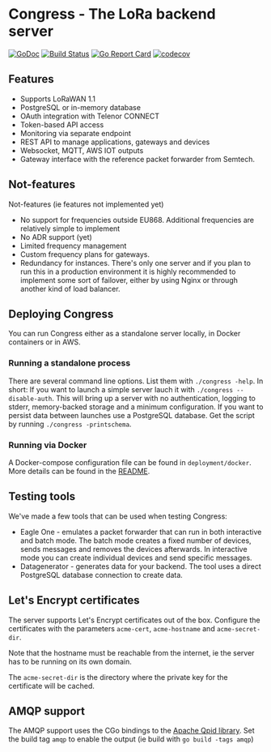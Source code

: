 # Congress - The LoRa backend server

[![GoDoc](https://godoc.org/github.com/ExploratoryEngineering/congress?status.svg)](https://godoc.org/github.com/ExploratoryEngineering/congress)
[![Build Status](https://travis-ci.org/ExploratoryEngineering/congress.svg?branch=master)](https://travis-ci.org/ExploratoryEngineering/congress)
[![Go Report Card](https://goreportcard.com/badge/github.com/ExploratoryEngineering/congress)](https://goreportcard.com/report/github.com/ExploratoryEngineering/congress)
[![codecov](https://codecov.io/gh/ExploratoryEngineering/congress/branch/master/graph/badge.svg)](https://codecov.io/gh/ExploratoryEngineering/congress)

## Features

* Supports LoRaWAN 1.1
* PostgreSQL or in-memory database
* OAuth integration with Telenor CONNECT
* Token-based API access
* Monitoring via separate endpoint
* REST API to manage applications, gateways and devices
* Websocket, MQTT, AWS IOT outputs
* Gateway interface with the reference packet forwarder from Semtech.

## Not-features

Not-features (ie features not implemented yet)

* No support for frequencies outside EU868. Additional frequencies are
  relatively simple to implement
* No ADR support (yet)
* Limited frequency management
* Custom frequency plans for gateways.
* Redundancy for instances. There's only one server and if you plan to run
  this in a production environment it is highly recommended to implement some
  sort of failover, either by using Nginx or through another kind of load
  balancer.

## Deploying Congress

You can run Congress either as a standalone server locally, in Docker
containers or in AWS.

### Running a standalone process

There are several command line options. List them with `./congress -help`. In
short: If you want to launch a simple server lauch it with
`./congress --disable-auth`. This will bring up a server with no authentication,
logging to stderr, memory-backed storage and a minimum configuration. If you
want to persist data between launches use a PostgreSQL database. Get the script
by running `./congress -printschema`.

### Running via Docker

A Docker-compose configuration file can be found in `deployment/docker`. More
details can be found in the [README](deployment/docker/README.md).

## Testing tools

We've made a few tools that can be used when testing Congress:

* Eagle One - emulates a packet forwarder that can run in both interactive and
  batch mode. The batch mode creates a fixed number of devices, sends messages
  and removes the devices afterwards. In interactive mode you can create
  individual devices and send specific messages.
* Datagenerator - generates data for your backend. The tool uses a direct
  PostgreSQL database connection to create data.

## Let's Encrypt certificates

The server supports Let's Encrypt certificates out of the box. Configure the
certificates with the parameters `acme-cert`, `acme-hostname` and `acme-secret-dir`.

Note that the hostname must be reachable from the internet, ie the server has
to be running on its own domain.

The `acme-secret-dir` is the directory where the private key for the certificate
will be cached.

## AMQP support

The AMQP support uses the CGo bindings to the [Apache Qpid library](https://qpid.apache.org/index.html).
Set the build tag `amqp` to enable the output (ie build with `go build -tags amqp`)